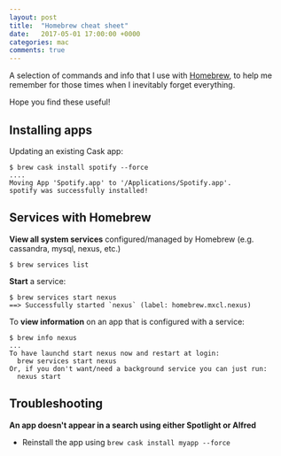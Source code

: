```yaml
---
layout: post
title:  "Homebrew cheat sheet"
date:   2017-05-01 17:00:00 +0000
categories: mac
comments: true
---
```


A selection of commands and info that I use with [Homebrew][homebrew], to help me remember for those times when I inevitably forget everything.

Hope you find these useful!

## Installing apps

Updating an existing Cask app:

    $ brew cask install spotify --force
    ....
    Moving App 'Spotify.app' to '/Applications/Spotify.app'.
    spotify was successfully installed!

## Services with Homebrew

**View all system services** configured/managed by Homebrew (e.g. cassandra, mysql, nexus, etc.)

    $ brew services list

**Start** a service:

    $ brew services start nexus
    ==> Successfully started `nexus` (label: homebrew.mxcl.nexus)

To **view information** on an app that is configured with a service:

    $ brew info nexus
    ...
    To have launchd start nexus now and restart at login:
      brew services start nexus
    Or, if you don't want/need a background service you can just run:
      nexus start

## Troubleshooting

**An app doesn't appear in a search using either Spotlight or Alfred**

- Reinstall the app using `brew cask install myapp --force`



[homebrew]: https://brew.sh/
[alfred]: https://www.alfredapp.com/

